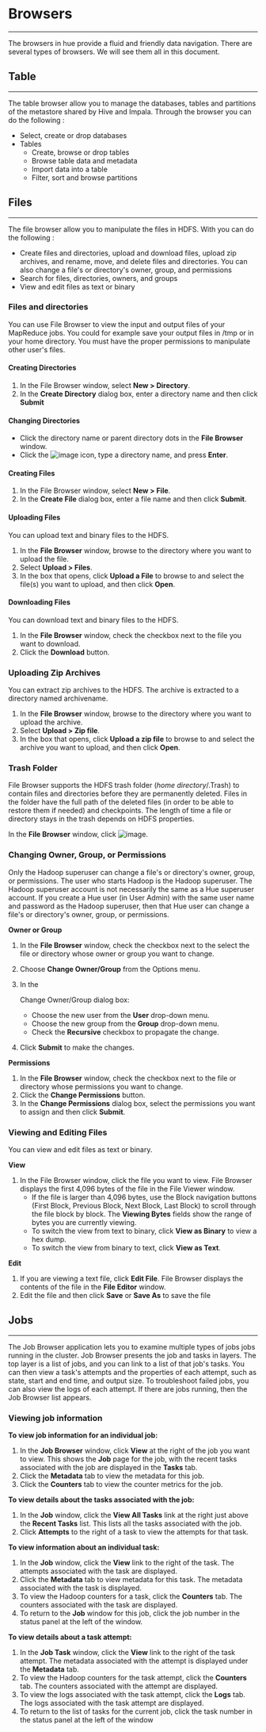 # Browsers

------

The browsers in hue provide a fluid and friendly data navigation. There are several types of browsers. We will see them all in this document.



## Table

------

The table browser allow you to manage the databases, tables and partitions of the metastore shared by Hive and Impala. Through the browser you can do the following :

- Select, create or drop databases
- Tables
  - Create, browse or drop tables
  - Browse table data and metadata
  - Import data into a table
  - Filter, sort and browse partitions



## Files

------

The file browser allow you to manipulate the files in HDFS. With you can do the following :

- Create files and directories, upload and download files, upload zip archives, and rename, move, and delete files and directories. You can also change a file's or directory's owner, group, and permissions
- Search for files, directories, owners, and groups
- View and edit files as text or binary

### Files and directories

You can use File Browser to view the input and output files of your MapReduce jobs. You could for example save your output files in /tmp or in your home directory. You must have the proper permissions to manipulate other user's files.

#### Creating Directories

1. In the File Browser window, select **New > Directory**.
2. In the **Create Directory** dialog box, enter a directory name and then click **Submit**

#### Changing Directories

- Click the directory name or parent directory dots in the **File Browser** window.
- Click the ![image](http://cloudera.github.io/hue/latest/user-guide/images/edit.png) icon, type a directory name, and press **Enter**.

#### Creating Files

1. In the File Browser window, select **New > File**.
2. In the **Create File** dialog box, enter a file name and then click **Submit**.

#### Uploading Files

You can upload text and binary files to the HDFS.

1. In the **File Browser** window, browse to the directory where you want to upload the file.
2. Select **Upload > Files**.
3. In the box that opens, click **Upload a File** to browse to and select the file(s) you want to upload, and then click **Open**.

#### Downloading Files

You can download text and binary files to the HDFS.

1. In the **File Browser** window, check the checkbox next to the file you want to download.
2. Click the **Download** button.

### Uploading Zip Archives

You can extract zip archives to the HDFS. The archive is extracted to a directory named archivename.

1. In the **File Browser** window, browse to the directory where you want to upload the archive.
2. Select **Upload > Zip file**.
3. In the box that opens, click **Upload a zip file** to browse to and select the archive you want to upload, and then click **Open**.

### Trash Folder

File Browser supports the HDFS trash folder (*home directory*/.Trash) to contain files and directories before they are permanently deleted. Files in the folder have the full path of the deleted files (in order to be able to restore them if needed) and checkpoints. The length of time a file or directory stays in the trash depends on HDFS properties.

In the **File Browser** window, click ![image](http://cloudera.github.io/hue/latest/user-guide/images/fbtrash.png).

### Changing Owner, Group, or Permissions

Only the Hadoop superuser can change a file's or directory's owner, group, or permissions. The user who starts Hadoop is the Hadoop superuser. The Hadoop superuser account is not necessarily the same as a Hue superuser account. If you create a Hue user (in User Admin) with the same user name and password as the Hadoop superuser, then that Hue user can change a file's or directory's owner, group, or permissions.

**Owner or Group**

1. In the **File Browser** window, check the checkbox next to the select the file or directory whose owner or group you want to change.

2. Choose **Change Owner/Group** from the Options menu.

3. In the

    

   Change Owner/Group dialog box:

   - Choose the new user from the **User** drop-down menu.
   - Choose the new group from the **Group** drop-down menu.
   - Check the **Recursive** checkbox to propagate the change.

4. Click **Submit** to make the changes.

**Permissions**

1. In the **File Browser** window, check the checkbox next to the file or directory whose permissions you want to change.
2. Click the **Change Permissions** button.
3. In the **Change Permissions** dialog box, select the permissions you want to assign and then click **Submit**.

### Viewing and Editing Files

You can view and edit files as text or binary.

**View**

1. In the File Browser window, click the file you want to view. File Browser displays the first 4,096 bytes of the file in the File Viewer window.
   - If the file is larger than 4,096 bytes, use the Block navigation buttons (First Block, Previous Block, Next Block, Last Block) to scroll through the file block by block. The **Viewing Bytes** fields show the range of bytes you are currently viewing.
   - To switch the view from text to binary, click **View as Binary** to view a hex dump.
   - To switch the view from binary to text, click **View as Text**.

**Edit**

1. If you are viewing a text file, click **Edit File**. File Browser displays the contents of the file in the **File Editor** window.
2. Edit the file and then click **Save** or **Save As** to save the file



## Jobs

------

The Job Browser application lets you to examine multiple types of jobs jobs running in the cluster. Job Browser presents the job and tasks in layers. 
The top layer is a list of jobs, and you can link to a list of that job's tasks. You can then view a task's attempts and the properties of each attempt, such as state, start and end time, and output size. 
To troubleshoot failed jobs, you can also view the logs of each attempt.
If there are jobs running, then the Job Browser list appears.

### Viewing job information

**To view job information for an individual job:**

1. In the **Job Browser** window, click **View** at the right of the job you want to view. This shows the **Job** page for the job, with the recent tasks associated with the job are displayed in the **Tasks** tab.
2. Click the **Metadata** tab to view the metadata for this job.
3. Click the **Counters** tab to view the counter metrics for the job.

**To view details about the tasks associated with the job:**

1. In the **Job** window, click the **View All Tasks** link at the right just above the **Recent Tasks** list. This lists all the tasks associated with the job.
2. Click **Attempts** to the right of a task to view the attempts for that task.

**To view information about an individual task:**

1. In the **Job** window, click the **View** link to the right of the task. The attempts associated with the task are displayed.
2. Click the **Metadata** tab to view metadata for this task. The metadata associated with the task is displayed.
3. To view the Hadoop counters for a task, click the **Counters** tab. The counters associated with the task are displayed.
4. To return to the **Job** window for this job, click the job number in the status panel at the left of the window.

**To view details about a task attempt:**

1. In the **Job Task** window, click the **View** link to the right of the task attempt. The metadata associated with the attempt is displayed under the **Metadata** tab.
2. To view the Hadoop counters for the task attempt, click the **Counters** tab. The counters associated with the attempt are displayed.
3. To view the logs associated with the task attempt, click the **Logs** tab. The logs associated with the task attempt are displayed.
4. To return to the list of tasks for the current job, click the task number in the status panel at the left of the window

